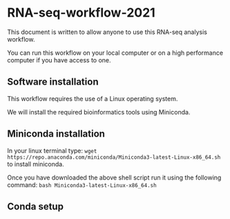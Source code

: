 RNA-seq-workflow-2021
========================================

This document is written to allow anyone to use this RNA-seq analysis workflow.

You can run this workflow on your local computer or on a high performance computer
if you have access to one.

Software installation
----------------------
This workflow requires the use of a Linux operating system.

We will install the required bioinformatics tools using Miniconda.

Miniconda installation
----------------------
In your linux terminal type: `wget https://repo.anaconda.com/miniconda/Miniconda3-latest-Linux-x86_64.sh`
to install miniconda.

Once you have downloaded the above shell script run it using the following command:
`bash Miniconda3-latest-Linux-x86_64.sh`

Conda setup
----------------------


